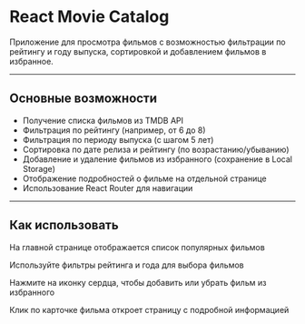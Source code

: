 # React Movie Catalog

Приложение для просмотра фильмов с возможностью фильтрации по рейтингу и году выпуска, сортировкой и добавлением фильмов в избранное.

---

## Основные возможности

- Получение списка фильмов из TMDB API
- Фильтрация по рейтингу (например, от 6 до 8)
- Фильтрация по периоду выпуска (с шагом 5 лет)
- Сортировка по дате релиза и рейтингу (по возрастанию/убыванию)
- Добавление и удаление фильмов из избранного (сохранение в Local Storage)
- Отображение подробностей о фильме на отдельной странице
- Использование React Router для навигации


---

## Как использовать
На главной странице отображается список популярных фильмов

Используйте фильтры рейтинга и года для выбора фильмов

Нажмите на иконку сердца, чтобы добавить или убрать фильм из избранного

Клик по карточке фильма откроет страницу с подробной информацией

